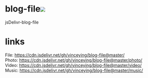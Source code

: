 # blog-file[![](https://data.jsdelivr.com/v1/package/gh/vinceying/blog-file/badge)](https://www.jsdelivr.com/package/gh/vinceying/blog-file)
jsDelivr-blog-file
# links
File: https://cdn.jsdelivr.net/gh/vinceying/blog-file@master/  
Photo: https://cdn.jsdelivr.net/gh/vinceying/blog-file@master/photo/  
Video: https://cdn.jsdelivr.net/gh/vinceying/blog-file@master/video/  
Music: https://cdn.jsdelivr.net/gh/vinceying/blog-file@master/music/  
